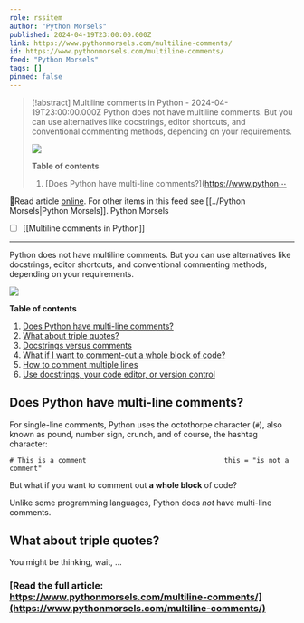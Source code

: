 ```yaml
---
role: rssitem
author: "Python Morsels"
published: 2024-04-19T23:00:00.000Z
link: https://www.pythonmorsels.com/multiline-comments/
id: https://www.pythonmorsels.com/multiline-comments/
feed: "Python Morsels"
tags: []
pinned: false
---
```

> [!abstract] Multiline comments in Python - 2024-04-19T23:00:00.000Z
> Python does not have multiline comments. But you can use alternatives like docstrings, editor shortcuts, and conventional commenting methods, depending on your requirements.
> 
> ![](https://i.vimeocdn.com/filter/overlay?src0=https%3A%2F%2Fi.vimeocdn.com%2Fvideo%2F1841759670-0b28dacb1984f308cc6f5f4b2e1ab6c842bffdd8cce9a544b0097584850ccc6a-d_1920x1080&src1=http%3A%2F%2Ff.vimeocdn.com%2Fp%2Fimages%2Fcrawler_play.png)
> 
> **Table of contents**
> 
> 1. [Does Python have multi-line comments?](https://www.python⋯

🔗Read article [online](https://www.pythonmorsels.com/multiline-comments/). For other items in this feed see [[../Python Morsels|Python Morsels]].
Python Morsels
- [ ] [[Multiline comments in Python]]
- - -
Python does not have multiline comments. But you can use alternatives like docstrings, editor shortcuts, and conventional commenting methods, depending on your requirements.

![](https://i.vimeocdn.com/filter/overlay?src0=https%3A%2F%2Fi.vimeocdn.com%2Fvideo%2F1841759670-0b28dacb1984f308cc6f5f4b2e1ab6c842bffdd8cce9a544b0097584850ccc6a-d_1920x1080&src1=http%3A%2F%2Ff.vimeocdn.com%2Fp%2Fimages%2Fcrawler_play.png)

**Table of contents**

1. [Does Python have multi-line comments?](https://www.pythonmorsels.com/multiline-comments/#does-python-have-multi-line-comments)
2. [What about triple quotes?](https://www.pythonmorsels.com/multiline-comments/#what-about-triple-quotes)
3. [Docstrings versus comments](https://www.pythonmorsels.com/multiline-comments/#docstrings-versus-comments)
4. [What if I want to comment-out a whole block of code?](https://www.pythonmorsels.com/multiline-comments/#what-if-i-want-to-comment-out-a-whole-block-of-code)
5. [How to comment multiple lines](https://www.pythonmorsels.com/multiline-comments/#how-to-comment-multiple-lines)
6. [Use docstrings, your code editor, or version control](https://www.pythonmorsels.com/multiline-comments/#use-docstrings-your-code-editor-or-version-control)

## Does Python have multi-line comments?

For single-line comments, Python uses the octothorpe character (`#`), also known as pound, number sign, crunch, and of course, the hashtag character:

`# This is a comment                                  this = "is not a                                 comment"`
                                

But what if you want to comment out **a whole block** of code?

Unlike some programming languages, Python does _not_ have multi-line comments.

## What about triple quotes?

You might be thinking, wait, …

### [Read the full article: https://www.pythonmorsels.com/multiline-comments/](https://www.pythonmorsels.com/multiline-comments/)